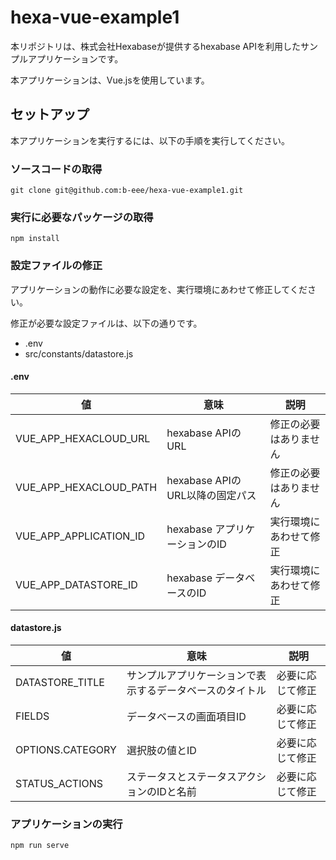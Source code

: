 # hexa-vue-example1
本リポジトリは、株式会社Hexabaseが提供するhexabase APIを利用したサンプルアプリケーションです。

本アプリケーションは、Vue.jsを使用しています。

## セットアップ
本アプリケーションを実行するには、以下の手順を実行してください。

### ソースコードの取得
```
git clone git@github.com:b-eee/hexa-vue-example1.git
```

### 実行に必要なパッケージの取得
```
npm install
```

### 設定ファイルの修正
アプリケーションの動作に必要な設定を、実行環境にあわせて修正してください。

修正が必要な設定ファイルは、以下の通りです。
- .env
- src/constants/datastore.js

#### .env
| 値 | 意味 | 説明 |
|---|---|---|
| VUE_APP_HEXACLOUD_URL | hexabase APIのURL | 修正の必要はありません
| VUE_APP_HEXACLOUD_PATH | hexabase APIのURL以降の固定パス | 修正の必要はありません
| VUE_APP_APPLICATION_ID | hexabase アプリケーションのID | 実行環境にあわせて修正
| VUE_APP_DATASTORE_ID | hexabase データベースのID | 実行環境にあわせて修正

#### datastore.js
| 値 | 意味 | 説明 |
|---|---|---|
| DATASTORE_TITLE | サンプルアプリケーションで表示するデータベースのタイトル | 必要に応じて修正
| FIELDS | データベースの画面項目ID | 必要に応じて修正
| OPTIONS.CATEGORY | 選択肢の値とID | 必要に応じて修正
| STATUS_ACTIONS | ステータスとステータスアクションのIDと名前 | 必要に応じて修正


### アプリケーションの実行
```
npm run serve
```
